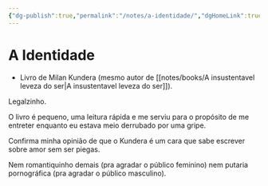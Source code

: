 ```yaml
---
{"dg-publish":true,"permalink":"/notes/a-identidade/","dgHomeLink":true,"dgPassFrontmatter":false,"dgShowBacklinks":true,"dgShowLocalGraph":false}
---
```


# A Identidade

- Livro de Milan Kundera (mesmo autor de [[notes/books/A insustentavel leveza do ser|A insustentavel leveza do ser]]).

Legalzinho.

O livro é pequeno, uma leitura rápida e me serviu para o propósito de me entreter enquanto eu estava meio derrubado por uma gripe.

Confirma minha opinião de que o Kundera é um cara que sabe escrever sobre amor sem ser piegas.

Nem romantiquinho demais (pra agradar o público feminino) nem putaria pornográfica (pra agradar o público masculino).
